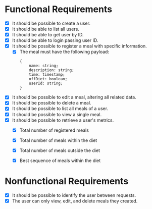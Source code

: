 # Functional Requirements
- [x] It should be possible to create a user.
- [x] It should be able to list all users.
- [x] It should be able to get user by ID.
- [x] It should be able to login passing user ID.
- [x] It should be possible to register a meal with specific information.
    - [x] The meal must have the following payload:
        ```
        {
            name: string;
            description: string;
            time: timestamp;
            offDiet: boolean;
            userId: string;
        }
        ```
- [x] It should be possible to edit a meal, altering all related data.
- [x] It should be possible to delete a meal.
- [x] It should be possible to list all meals of a user.
- [x] It should be possible to view a single meal.
- [x] It should be possible to retrieve a user's metrics.
    - [x] Total number of registered meals
    - [x] Total number of meals within the diet
    - [x] Total number of meals outside the diet
    - [x] Best sequence of meals within the diet


# Nonfunctional Requirements

- [x] It should be possible to identify the user between requests.
- [x] The user can only view, edit, and delete meals they created.
